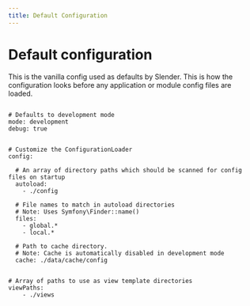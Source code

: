 ```yaml
---
title: Default Configuration
---
```

# Default configuration
This is the vanilla config used as defaults by Slender. This is how the configuration
looks before any application or module config files are loaded.

```

# Defaults to development mode
mode: development
debug: true


# Customize the ConfigurationLoader
config:

  # An array of directory paths which should be scanned for config files on startup
  autoload:
    - ./config

  # File names to match in autoload directories
  # Note: Uses Symfony\Finder::name()
  files:
    - global.*
    - local.*

  # Path to cache directory.
  # Note: Cache is automatically disabled in development mode
  cache: ./data/cache/config


# Array of paths to use as view template directories
viewPaths:
    - ./views



```